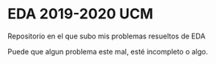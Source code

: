 # EDA 2019-2020 UCM
 Repositorio en el que subo mis problemas resueltos de EDA

 Puede que algun problema este mal, esté incompleto o algo.
